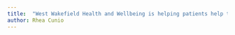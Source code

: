 ```yaml
---
title:  "West Wakefield Health and Wellbeing is helping patients help themselves with comprehensive online advice platform"
author: Rhea Cunio
---
```

